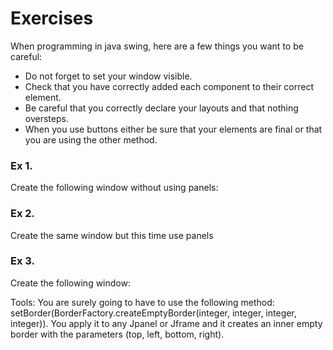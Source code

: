 Exercises
===

When programming in java swing, here are a few things you want to be careful:
- Do not forget to set your window visible.
- Check that you have correctly added each component to their correct element.
- Be careful that you correctly declare your layouts and that nothing oversteps.
- When you use buttons either be sure that your elements are final or that you are using the other method.

### Ex 1. 
Create the following window without using panels:
### Ex 2. 
Create the same window but this time use panels
### Ex 3. 
Create the following window:

Tools: You are surely going to have to use the following method:
setBorder(BorderFactory.createEmptyBorder(integer, integer, integer, integer)). You apply it to any Jpanel or Jframe and it creates an inner empty border with the parameters (top, left, bottom, right).
